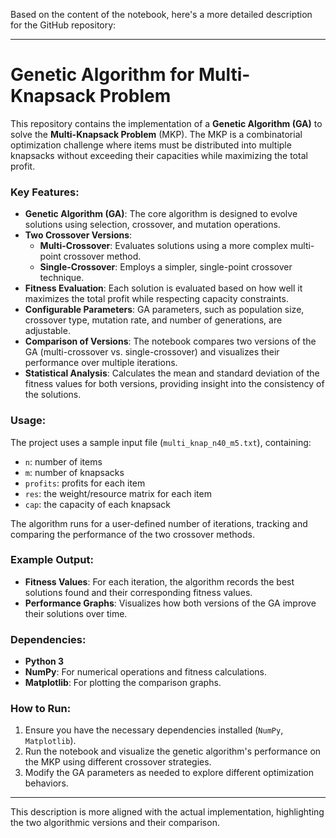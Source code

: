 Based on the content of the notebook, here's a more detailed description for the GitHub repository:

---

# Genetic Algorithm for Multi-Knapsack Problem

This repository contains the implementation of a **Genetic Algorithm (GA)** to solve the **Multi-Knapsack Problem** (MKP). The MKP is a combinatorial optimization challenge where items must be distributed into multiple knapsacks without exceeding their capacities while maximizing the total profit.

### Key Features:
- **Genetic Algorithm (GA)**: The core algorithm is designed to evolve solutions using selection, crossover, and mutation operations.
- **Two Crossover Versions**:
  - **Multi-Crossover**: Evaluates solutions using a more complex multi-point crossover method.
  - **Single-Crossover**: Employs a simpler, single-point crossover technique.
- **Fitness Evaluation**: Each solution is evaluated based on how well it maximizes the total profit while respecting capacity constraints.
- **Configurable Parameters**: GA parameters, such as population size, crossover type, mutation rate, and number of generations, are adjustable.
- **Comparison of Versions**: The notebook compares two versions of the GA (multi-crossover vs. single-crossover) and visualizes their performance over multiple iterations.
- **Statistical Analysis**: Calculates the mean and standard deviation of the fitness values for both versions, providing insight into the consistency of the solutions.

### Usage:
The project uses a sample input file (`multi_knap_n40_m5.txt`), containing:
- `n`: number of items
- `m`: number of knapsacks
- `profits`: profits for each item
- `res`: the weight/resource matrix for each item
- `cap`: the capacity of each knapsack

The algorithm runs for a user-defined number of iterations, tracking and comparing the performance of the two crossover methods.

### Example Output:
- **Fitness Values**: For each iteration, the algorithm records the best solutions found and their corresponding fitness values.
- **Performance Graphs**: Visualizes how both versions of the GA improve their solutions over time.

### Dependencies:
- **Python 3**
- **NumPy**: For numerical operations and fitness calculations.
- **Matplotlib**: For plotting the comparison graphs.

### How to Run:
1. Ensure you have the necessary dependencies installed (`NumPy`, `Matplotlib`).
2. Run the notebook and visualize the genetic algorithm's performance on the MKP using different crossover strategies.
3. Modify the GA parameters as needed to explore different optimization behaviors.

---

This description is more aligned with the actual implementation, highlighting the two algorithmic versions and their comparison.
